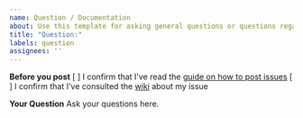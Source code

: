 ```yaml
---
name: Question / Documentation
about: Use this template for asking general questions or questions regarding documentation.
title: "Question:"
labels: question
assignees: ''
---
```


**Before you post**
[ ] I confirm that I've read the [guide on how to post issues](https://github.com/Sevenstax/FreeV2G/issues/304)
[ ] I confirm that I've consulted the [wiki](https://github.com/Sevenstax/FreeV2G/wiki) about my issue

**Your Question**
Ask your questions here.
